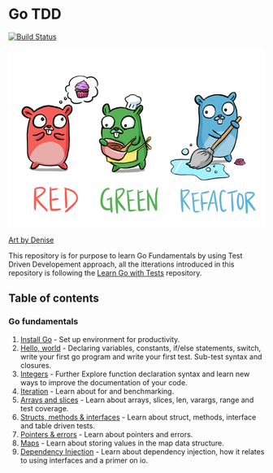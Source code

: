 # Go TDD 
[![Build Status](https://travis-ci.com/medmes/go-tdd.svg?branch=master)](https://travis-ci.com/medmes/go-tdd)

<p align="center">
  <img src="red-green-blue-gophers-smaller.png" />
</p>

[Art by Denise](https://twitter.com/deniseyu21)

This repository is for purpose to learn Go Fundamentals by using Test Driven Developement approach, all the itterations introduced in this 
repository is following the [Learn Go with Tests](https://github.com/quii/learn-go-with-tests/) repository.


## Table of contents

### Go fundamentals

1. [Install Go](install-go.md) - Set up environment for productivity.
2. [Hello, world](hello) - Declaring variables, constants, if/else statements, switch, write your first go program and write your first test. Sub-test syntax and closures.
3. [Integers](integers) - Further Explore function declaration syntax and learn new ways to improve the documentation of your code.
4. [Iteration](iteration) - Learn about for and benchmarking.
5. [Arrays and slices](arrays-slices) - Learn about arrays, slices, len, varargs, range and test coverage.
6. [Structs, methods & interfaces](struct-interface) - Learn about struct, methods, interface and table driven tests.
7. [Pointers & errors](pointers-errors) - Learn about pointers and errors.
8. [Maps](maps) -  Learn about storing values in the map data structure.
9. [Dependency Injection](di) - Learn about dependency injection, how it relates to using interfaces and a primer on io.
